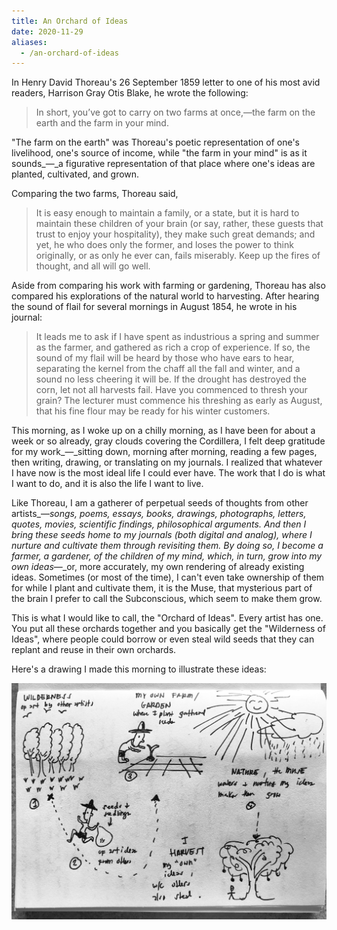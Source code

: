 ```yaml
---
title: An Orchard of Ideas
date: 2020-11-29
aliases:
  - /an-orchard-of-ideas
---
```

In Henry David Thoreau's 26 September 1859 letter to one of his most avid readers, Harrison Gray Otis Blake, he wrote the following:

> In short, you’ve got to carry on two farms at once,—the farm on the earth and the farm in your mind.

"The farm on the earth" was Thoreau's poetic representation of one's livelihood, one's source of income, while "the farm in your mind" is as it sounds_—_a figurative representation of that place where one's ideas are planted, cultivated, and grown.

Comparing the two farms, Thoreau said,

> It is easy enough to maintain a family, or a state, but it is hard to maintain these children of your brain (or say, rather, these guests that trust to enjoy your hospitality), they make such great demands; and yet, he who does only the former, and loses the power to think originally, or as only he ever can, fails miserably. Keep up the fires of thought, and all will go well.

Aside from comparing his work with farming or gardening, Thoreau has also compared his explorations of the natural world to harvesting. After hearing the sound of flail for several mornings in August 1854, he wrote in his journal:

> It leads me to ask if I have spent as industrious a spring and summer as the farmer, and gathered as rich a crop of experience. If so, the sound of my flail will be heard by those who have ears to hear, separating the kernel from the chaff all the fall and winter, and a sound no less cheering it will be. If the drought has destroyed the corn, let not all harvests fail. Have you commenced to thresh your grain? The lecturer must commence his threshing as early as August, that his fine flour may be ready for his winter customers.

This morning, as I woke up on a chilly morning, as I have been for about a week or so already, gray clouds covering the Cordillera, I felt deep gratitude for my work_—_sitting down, morning after morning, reading a few pages, then writing, drawing, or translating on my journals. I realized that whatever I have now is the most ideal life I could ever have. The work that I do is what I want to do, and it is also the life I want to live.

Like Thoreau, I am a gatherer of perpetual seeds of thoughts from other artists_—_songs, poems, essays, books, drawings, photographs, letters, quotes, movies, scientific findings, philosophical arguments. And then I bring these seeds home to my journals (both digital and analog), where I nurture and cultivate them through revisiting them. By doing so, I become a farmer, a gardener, of the children of my mind, which, in turn, grow into my own ideas_—_or, more accurately, my own rendering of already existing ideas. Sometimes (or most of the time), I can't even take ownership of them for while I plant and cultivate them, it is the Muse, that mysterious part of the brain I prefer to call the Subconscious, which seem to make them grow.

This is what I would like to call, the "Orchard of Ideas". Every artist has one. You put all these orchards together and you basically get the "Wilderness of Ideas", where people could borrow or even steal wild seeds that they can replant and reuse in their own orchards.

Here's a drawing I made this morning to illustrate these ideas:

![Orchard of ideas](orchard-of-ideas.jpg)